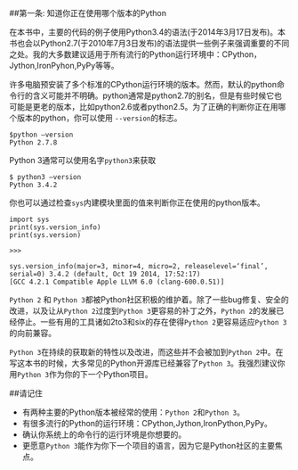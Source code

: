 ##第一条: 知道你正在使用哪个版本的Python

在本书中，主要的代码的例子使用Python3.4的语法(于2014年3月17日发布)。本书也会以Python2.7(于2010年7月3日发布)的语法提供一些例子来强调重要的不同之处。我的大多数建议适用于所有流行的Python运行环境中：CPython，Jython,IronPyhon,PyPy等等。

许多电脑预安装了多个标准的CPython运行环境的版本。然而，默认的python命令行的含义可能并不明确。python通常是python2.7的别名，但是有些时候它也可能是更老的版本，比如python2.6或者python2.5。为了正确的判断你正在用哪个版本的python，你可以使用 `--version`的标志。

	$python —version
	Python 2.7.8
	
Python 3通常可以使用名字`python3`来获取

	$ python3 —version 
	Python 3.4.2
	
你也可以通过检查`sys`内建模块里面的值来判断你正在使用的python版本。

	import sys 
	print(sys.version_info)
	print(sys.version)
	
	>>>
	
	sys.version_info(major=3, minor=4, micro=2, releaselevel=‘final’, serial=0) 3.4.2 (default, Oct 19 2014, 17:52:17)
	[GCC 4.2.1 Compatible Apple LLVM 6.0 (clang-600.0.51)]
	
	
`Python 2` 和 `Python 3`都被Python社区积极的维护着。除了一些bug修复、安全的改进，以及让从`Python 2`过度到`Python 3`更容易的补丁之外，`Python 2`的发展已经停止。一些有用的工具诸如2to3和six的存在使得`Python 2`更容易适应`Python 3`的向前兼容。

`Python 3`在持续的获取新的特性以及改进，而这些并不会被加到`Python 2`中。在写这本书的时候，大多常见的Python开源库已经兼容了`Python 3`。我强烈建议你用`Python 3`作为你的下一个Python项目。

##请记住

* 有两种主要的Python版本被经常的使用：`Python 2`和`Python 3`。
* 有很多流行的Python的运行环境：CPython,Jython,IronPython,PyPy。
* 确认你系统上的命令行的运行环境是你想要的。
* 更愿意`Python 3`能作为你下一个项目的语言，因为它是Python社区的主要焦点。


